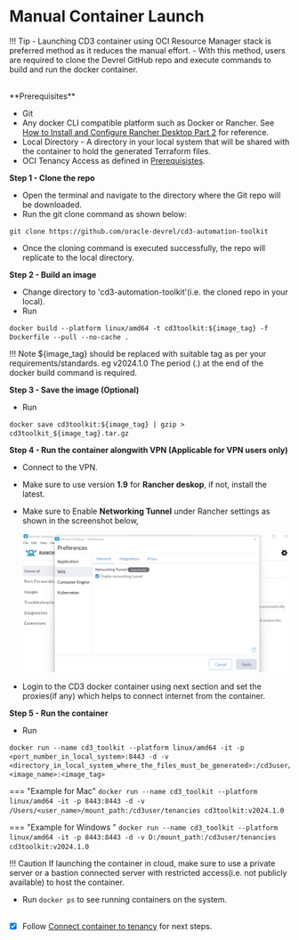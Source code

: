 # **Manual Container Launch**

!!! Tip
     - Launching CD3 container using OCI Resource Manager stack is preferred method as it reduces the manual effort.
     - With this method, users are required to clone the Devrel GitHub repo and execute commands to build and run the docker container.

<br>
**Prerequisites**

* Git
* Any docker CLI compatible platform such as Docker or Rancher. See [How to Install and Configure Rancher Desktop Part 2](https://www.youtube.com/watch?v=2QNAOJpeJZc) for reference.
* Local Directory - A directory in your local system that will be shared with the container to hold the generated Terraform files.
* OCI Tenancy Access as defined in [Prerequisistes](prerequisites.md).

**Step 1 - Clone the repo**

* Open the terminal and navigate to the directory where the Git repo will be downloaded.
* Run the git clone command as shown below:
&nbsp; &nbsp; &nbsp; &nbsp; 
```
git clone https://github.com/oracle-devrel/cd3-automation-toolkit
```
* Once the cloning command is executed successfully, the repo will replicate to the local directory. 

**Step 2 - Build an image**

* Change directory to 'cd3-automation-toolkit'(i.e. the cloned repo in your local).
* Run 
```
docker build --platform linux/amd64 -t cd3toolkit:${image_tag} -f Dockerfile --pull --no-cache .
```

!!! Note
	${image_tag} should be replaced with suitable tag as per your requirements/standards. eg v2024.1.0
	The period (.) at the end of the docker build command is required.

**Step 3 - Save the image (Optional)**

* Run  
```
docker save cd3toolkit:${image_tag} | gzip > cd3toolkit_${image_tag}.tar.gz
```

**Step 4 - Run the container alongwith VPN (Applicable for VPN users only)**

* Connect to the VPN.
* Make sure to use version **1.9** for **Rancher deskop**, if not, install the latest.
* Make sure to Enable **Networking Tunnel** under Rancher settings as shown in the screenshot below,
  
     <img width="746" alt="image" src="../images/launchcontainer-1.png">
     
* Login to the CD3 docker container using next section and set the proxies(if any) which helps to connect internet from the container.

**Step 5 - Run the container**

* Run  
```
docker run --name cd3_toolkit --platform linux/amd64 -it -p <port_number_in_local_system>:8443 -d -v <directory_in_local_system_where_the_files_must_be_generated>:/cd3user/tenancies <image_name>:<image_tag>
```
  
=== "Example for Mac"
      ```
      docker run --name cd3_toolkit --platform linux/amd64 -it -p 8443:8443 -d -v /Users/<user_name>/mount_path:/cd3user/tenancies cd3toolkit:v2024.1.0
      ```

=== "Example for Windows "
      ```
      docker run --name cd3_toolkit --platform linux/amd64 -it -p 8443:8443 -d -v D:/mount_path:/cd3user/tenancies cd3toolkit:v2024.1.0
      ```
  
!!! Caution 
    If launching the container in cloud, make sure to use a private server or a bastion connected server with restricted access(i.e. not publicly available) to host the container.

* Run  ```docker ps``` to see running containers on the system.
<br><br>

- [X] Follow [Connect container to tenancy](connect-container-to-oci-tenancy.md) for next steps. 

